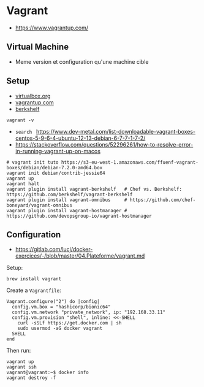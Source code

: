 # Vagrant

- https://www.vagrantup.com/

## Virtual Machine

- Meme version et configuration qu'une machine cible

## Setup

- [virtualbox.org](https://www.virtualbox.org/wiki/Downloads)
- [vagrantup.com](https://www.vagrantup.com/downloads)
- [berkshelf](https://docs.chef.io/workstation/berkshelf/)

```shell
vagrant -v
```

- `search ` https://www.dev-metal.com/list-downloadable-vagrant-boxes-centos-5-9-6-4-ubuntu-12-13-debian-6-7-7-1-7-2/
- https://stackoverflow.com/questions/52296261/how-to-resolve-error-in-running-vagrant-up-on-macos

```shell
# vagrant init tuto https://s3-eu-west-1.amazonaws.com/ffuenf-vagrant-boxes/debian/debian-7.2.0-amd64.box
vagrant init debian/contrib-jessie64
vagrant up
vagrant halt
vagrant plugin install vagrant-berkshelf   # Chef vs. Berkshelf: https://github.com/berkshelf/vagrant-berkshelf
vagrant plugin install vagrant-omnibus     # https://github.com/chef-boneyard/vagrant-omnibus 
vagrant plugin install vagrant-hostmanager # https://github.com/devopsgroup-io/vagrant-hostmanager 
```






## Configuration

- https://gitlab.com/lucj/docker-exercices/-/blob/master/04.Plateforme/vagrant.md

Setup:
```shell
brew install vagrant
```

Create a `Vagrantfile`:
```
Vagrant.configure("2") do |config|
  config.vm.box = "hashicorp/bionic64"
  config.vm.network "private_network", ip: "192.168.33.11"
  config.vm.provision "shell", inline: <<-SHELL
    curl -sSLf https://get.docker.com | sh
    sudo usermod -aG docker vagrant
  SHELL
end
```

Then run:

```shell
vagrant up
vagrant ssh
vagrant@vagrant:~$ docker info
vagrant destroy -f
```
